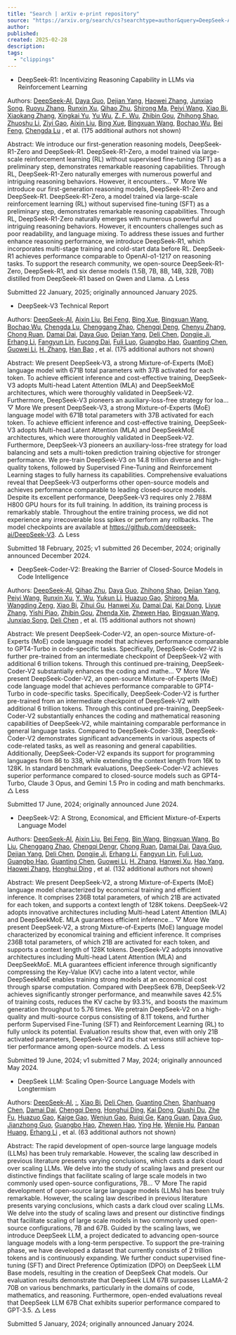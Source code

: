 ```yaml
---
title: "Search | arXiv e-print repository"
source: "https://arxiv.org/search/cs?searchtype=author&query=DeepSeek-AI"
author:
published:
created: 2025-02-28
description:
tags:
  - "clippings"
---
```

- DeepSeek-R1: Incentivizing Reasoning Capability in LLMs via Reinforcement Learning

Authors: [DeepSeek-AI](https://arxiv.org/search/cs?searchtype=author&query=DeepSeek-AI), [Daya Guo](https://arxiv.org/search/cs?searchtype=author&query=Guo%2C+D), [Dejian Yang](https://arxiv.org/search/cs?searchtype=author&query=Yang%2C+D), [Haowei Zhang](https://arxiv.org/search/cs?searchtype=author&query=Zhang%2C+H), [Junxiao Song](https://arxiv.org/search/cs?searchtype=author&query=Song%2C+J), [Ruoyu Zhang](https://arxiv.org/search/cs?searchtype=author&query=Zhang%2C+R), [Runxin Xu](https://arxiv.org/search/cs?searchtype=author&query=Xu%2C+R), [Qihao Zhu](https://arxiv.org/search/cs?searchtype=author&query=Zhu%2C+Q), [Shirong Ma](https://arxiv.org/search/cs?searchtype=author&query=Ma%2C+S), [Peiyi Wang](https://arxiv.org/search/cs?searchtype=author&query=Wang%2C+P), [Xiao Bi](https://arxiv.org/search/cs?searchtype=author&query=Bi%2C+X), [Xiaokang Zhang](https://arxiv.org/search/cs?searchtype=author&query=Zhang%2C+X), [Xingkai Yu](https://arxiv.org/search/cs?searchtype=author&query=Yu%2C+X), [Yu Wu](https://arxiv.org/search/cs?searchtype=author&query=Wu%2C+Y), [Z. F. Wu](https://arxiv.org/search/cs?searchtype=author&query=Wu%2C+Z+F), [Zhibin Gou](https://arxiv.org/search/cs?searchtype=author&query=Gou%2C+Z), [Zhihong Shao](https://arxiv.org/search/cs?searchtype=author&query=Shao%2C+Z), [Zhuoshu Li](https://arxiv.org/search/cs?searchtype=author&query=Li%2C+Z), [Ziyi Gao](https://arxiv.org/search/cs?searchtype=author&query=Gao%2C+Z), [Aixin Liu](https://arxiv.org/search/cs?searchtype=author&query=Liu%2C+A), [Bing Xue](https://arxiv.org/search/cs?searchtype=author&query=Xue%2C+B), [Bingxuan Wang](https://arxiv.org/search/cs?searchtype=author&query=Wang%2C+B), [Bochao Wu](https://arxiv.org/search/cs?searchtype=author&query=Wu%2C+B), [Bei Feng](https://arxiv.org/search/cs?searchtype=author&query=Feng%2C+B), [Chengda Lu](https://arxiv.org/search/cs?searchtype=author&query=Lu%2C+C) , et al. (175 additional authors not shown)

Abstract: We introduce our first-generation reasoning models, DeepSeek-R1-Zero and DeepSeek-R1. DeepSeek-R1-Zero, a model trained via large-scale reinforcement learning (RL) without supervised fine-tuning (SFT) as a preliminary step, demonstrates remarkable reasoning capabilities. Through RL, DeepSeek-R1-Zero naturally emerges with numerous powerful and intriguing reasoning behaviors. However, it encounters… ▽ More We introduce our first-generation reasoning models, DeepSeek-R1-Zero and DeepSeek-R1. DeepSeek-R1-Zero, a model trained via large-scale reinforcement learning (RL) without supervised fine-tuning (SFT) as a preliminary step, demonstrates remarkable reasoning capabilities. Through RL, DeepSeek-R1-Zero naturally emerges with numerous powerful and intriguing reasoning behaviors. However, it encounters challenges such as poor readability, and language mixing. To address these issues and further enhance reasoning performance, we introduce DeepSeek-R1, which incorporates multi-stage training and cold-start data before RL. DeepSeek-R1 achieves performance comparable to OpenAI-o1-1217 on reasoning tasks. To support the research community, we open-source DeepSeek-R1-Zero, DeepSeek-R1, and six dense models (1.5B, 7B, 8B, 14B, 32B, 70B) distilled from DeepSeek-R1 based on Qwen and Llama. △ Less

Submitted 22 January, 2025; originally announced January 2025.
- DeepSeek-V3 Technical Report

Authors: [DeepSeek-AI](https://arxiv.org/search/cs?searchtype=author&query=DeepSeek-AI), [Aixin Liu](https://arxiv.org/search/cs?searchtype=author&query=Liu%2C+A), [Bei Feng](https://arxiv.org/search/cs?searchtype=author&query=Feng%2C+B), [Bing Xue](https://arxiv.org/search/cs?searchtype=author&query=Xue%2C+B), [Bingxuan Wang](https://arxiv.org/search/cs?searchtype=author&query=Wang%2C+B), [Bochao Wu](https://arxiv.org/search/cs?searchtype=author&query=Wu%2C+B), [Chengda Lu](https://arxiv.org/search/cs?searchtype=author&query=Lu%2C+C), [Chenggang Zhao](https://arxiv.org/search/cs?searchtype=author&query=Zhao%2C+C), [Chengqi Deng](https://arxiv.org/search/cs?searchtype=author&query=Deng%2C+C), [Chenyu Zhang](https://arxiv.org/search/cs?searchtype=author&query=Zhang%2C+C), [Chong Ruan](https://arxiv.org/search/cs?searchtype=author&query=Ruan%2C+C), [Damai Dai](https://arxiv.org/search/cs?searchtype=author&query=Dai%2C+D), [Daya Guo](https://arxiv.org/search/cs?searchtype=author&query=Guo%2C+D), [Dejian Yang](https://arxiv.org/search/cs?searchtype=author&query=Yang%2C+D), [Deli Chen](https://arxiv.org/search/cs?searchtype=author&query=Chen%2C+D), [Dongjie Ji](https://arxiv.org/search/cs?searchtype=author&query=Ji%2C+D), [Erhang Li](https://arxiv.org/search/cs?searchtype=author&query=Li%2C+E), [Fangyun Lin](https://arxiv.org/search/cs?searchtype=author&query=Lin%2C+F), [Fucong Dai](https://arxiv.org/search/cs?searchtype=author&query=Dai%2C+F), [Fuli Luo](https://arxiv.org/search/cs?searchtype=author&query=Luo%2C+F), [Guangbo Hao](https://arxiv.org/search/cs?searchtype=author&query=Hao%2C+G), [Guanting Chen](https://arxiv.org/search/cs?searchtype=author&query=Chen%2C+G), [Guowei Li](https://arxiv.org/search/cs?searchtype=author&query=Li%2C+G), [H. Zhang](https://arxiv.org/search/cs?searchtype=author&query=Zhang%2C+H), [Han Bao](https://arxiv.org/search/cs?searchtype=author&query=Bao%2C+H) , et al. (175 additional authors not shown)

Abstract: We present DeepSeek-V3, a strong Mixture-of-Experts (MoE) language model with 671B total parameters with 37B activated for each token. To achieve efficient inference and cost-effective training, DeepSeek-V3 adopts Multi-head Latent Attention (MLA) and DeepSeekMoE architectures, which were thoroughly validated in DeepSeek-V2. Furthermore, DeepSeek-V3 pioneers an auxiliary-loss-free strategy for loa… ▽ More We present DeepSeek-V3, a strong Mixture-of-Experts (MoE) language model with 671B total parameters with 37B activated for each token. To achieve efficient inference and cost-effective training, DeepSeek-V3 adopts Multi-head Latent Attention (MLA) and DeepSeekMoE architectures, which were thoroughly validated in DeepSeek-V2. Furthermore, DeepSeek-V3 pioneers an auxiliary-loss-free strategy for load balancing and sets a multi-token prediction training objective for stronger performance. We pre-train DeepSeek-V3 on 14.8 trillion diverse and high-quality tokens, followed by Supervised Fine-Tuning and Reinforcement Learning stages to fully harness its capabilities. Comprehensive evaluations reveal that DeepSeek-V3 outperforms other open-source models and achieves performance comparable to leading closed-source models. Despite its excellent performance, DeepSeek-V3 requires only 2.788M H800 GPU hours for its full training. In addition, its training process is remarkably stable. Throughout the entire training process, we did not experience any irrecoverable loss spikes or perform any rollbacks. The model checkpoints are available at https://github.com/deepseek-ai/DeepSeek-V3. △ Less

Submitted 18 February, 2025; v1 submitted 26 December, 2024; originally announced December 2024.
- DeepSeek-Coder-V2: Breaking the Barrier of Closed-Source Models in Code Intelligence

Authors: [DeepSeek-AI](https://arxiv.org/search/cs?searchtype=author&query=DeepSeek-AI), [Qihao Zhu](https://arxiv.org/search/cs?searchtype=author&query=Zhu%2C+Q), [Daya Guo](https://arxiv.org/search/cs?searchtype=author&query=Guo%2C+D), [Zhihong Shao](https://arxiv.org/search/cs?searchtype=author&query=Shao%2C+Z), [Dejian Yang](https://arxiv.org/search/cs?searchtype=author&query=Yang%2C+D), [Peiyi Wang](https://arxiv.org/search/cs?searchtype=author&query=Wang%2C+P), [Runxin Xu](https://arxiv.org/search/cs?searchtype=author&query=Xu%2C+R), [Y. Wu](https://arxiv.org/search/cs?searchtype=author&query=Wu%2C+Y), [Yukun Li](https://arxiv.org/search/cs?searchtype=author&query=Li%2C+Y), [Huazuo Gao](https://arxiv.org/search/cs?searchtype=author&query=Gao%2C+H), [Shirong Ma](https://arxiv.org/search/cs?searchtype=author&query=Ma%2C+S), [Wangding Zeng](https://arxiv.org/search/cs?searchtype=author&query=Zeng%2C+W), [Xiao Bi](https://arxiv.org/search/cs?searchtype=author&query=Bi%2C+X), [Zihui Gu](https://arxiv.org/search/cs?searchtype=author&query=Gu%2C+Z), [Hanwei Xu](https://arxiv.org/search/cs?searchtype=author&query=Xu%2C+H), [Damai Dai](https://arxiv.org/search/cs?searchtype=author&query=Dai%2C+D), [Kai Dong](https://arxiv.org/search/cs?searchtype=author&query=Dong%2C+K), [Liyue Zhang](https://arxiv.org/search/cs?searchtype=author&query=Zhang%2C+L), [Yishi Piao](https://arxiv.org/search/cs?searchtype=author&query=Piao%2C+Y), [Zhibin Gou](https://arxiv.org/search/cs?searchtype=author&query=Gou%2C+Z), [Zhenda Xie](https://arxiv.org/search/cs?searchtype=author&query=Xie%2C+Z), [Zhewen Hao](https://arxiv.org/search/cs?searchtype=author&query=Hao%2C+Z), [Bingxuan Wang](https://arxiv.org/search/cs?searchtype=author&query=Wang%2C+B), [Junxiao Song](https://arxiv.org/search/cs?searchtype=author&query=Song%2C+J), [Deli Chen](https://arxiv.org/search/cs?searchtype=author&query=Chen%2C+D) , et al. (15 additional authors not shown)

Abstract: We present DeepSeek-Coder-V2, an open-source Mixture-of-Experts (MoE) code language model that achieves performance comparable to GPT4-Turbo in code-specific tasks. Specifically, DeepSeek-Coder-V2 is further pre-trained from an intermediate checkpoint of DeepSeek-V2 with additional 6 trillion tokens. Through this continued pre-training, DeepSeek-Coder-V2 substantially enhances the coding and mathe… ▽ More We present DeepSeek-Coder-V2, an open-source Mixture-of-Experts (MoE) code language model that achieves performance comparable to GPT4-Turbo in code-specific tasks. Specifically, DeepSeek-Coder-V2 is further pre-trained from an intermediate checkpoint of DeepSeek-V2 with additional 6 trillion tokens. Through this continued pre-training, DeepSeek-Coder-V2 substantially enhances the coding and mathematical reasoning capabilities of DeepSeek-V2, while maintaining comparable performance in general language tasks. Compared to DeepSeek-Coder-33B, DeepSeek-Coder-V2 demonstrates significant advancements in various aspects of code-related tasks, as well as reasoning and general capabilities. Additionally, DeepSeek-Coder-V2 expands its support for programming languages from 86 to 338, while extending the context length from 16K to 128K. In standard benchmark evaluations, DeepSeek-Coder-V2 achieves superior performance compared to closed-source models such as GPT4-Turbo, Claude 3 Opus, and Gemini 1.5 Pro in coding and math benchmarks. △ Less

Submitted 17 June, 2024; originally announced June 2024.
- DeepSeek-V2: A Strong, Economical, and Efficient Mixture-of-Experts Language Model

Authors: [DeepSeek-AI](https://arxiv.org/search/cs?searchtype=author&query=DeepSeek-AI), [Aixin Liu](https://arxiv.org/search/cs?searchtype=author&query=Liu%2C+A), [Bei Feng](https://arxiv.org/search/cs?searchtype=author&query=Feng%2C+B), [Bin Wang](https://arxiv.org/search/cs?searchtype=author&query=Wang%2C+B), [Bingxuan Wang](https://arxiv.org/search/cs?searchtype=author&query=Wang%2C+B), [Bo Liu](https://arxiv.org/search/cs?searchtype=author&query=Liu%2C+B), [Chenggang Zhao](https://arxiv.org/search/cs?searchtype=author&query=Zhao%2C+C), [Chengqi Dengr](https://arxiv.org/search/cs?searchtype=author&query=Dengr%2C+C), [Chong Ruan](https://arxiv.org/search/cs?searchtype=author&query=Ruan%2C+C), [Damai Dai](https://arxiv.org/search/cs?searchtype=author&query=Dai%2C+D), [Daya Guo](https://arxiv.org/search/cs?searchtype=author&query=Guo%2C+D), [Dejian Yang](https://arxiv.org/search/cs?searchtype=author&query=Yang%2C+D), [Deli Chen](https://arxiv.org/search/cs?searchtype=author&query=Chen%2C+D), [Dongjie Ji](https://arxiv.org/search/cs?searchtype=author&query=Ji%2C+D), [Erhang Li](https://arxiv.org/search/cs?searchtype=author&query=Li%2C+E), [Fangyun Lin](https://arxiv.org/search/cs?searchtype=author&query=Lin%2C+F), [Fuli Luo](https://arxiv.org/search/cs?searchtype=author&query=Luo%2C+F), [Guangbo Hao](https://arxiv.org/search/cs?searchtype=author&query=Hao%2C+G), [Guanting Chen](https://arxiv.org/search/cs?searchtype=author&query=Chen%2C+G), [Guowei Li](https://arxiv.org/search/cs?searchtype=author&query=Li%2C+G), [H. Zhang](https://arxiv.org/search/cs?searchtype=author&query=Zhang%2C+H), [Hanwei Xu](https://arxiv.org/search/cs?searchtype=author&query=Xu%2C+H), [Hao Yang](https://arxiv.org/search/cs?searchtype=author&query=Yang%2C+H), [Haowei Zhang](https://arxiv.org/search/cs?searchtype=author&query=Zhang%2C+H), [Honghui Ding](https://arxiv.org/search/cs?searchtype=author&query=Ding%2C+H) , et al. (132 additional authors not shown)

Abstract: We present DeepSeek-V2, a strong Mixture-of-Experts (MoE) language model characterized by economical training and efficient inference. It comprises 236B total parameters, of which 21B are activated for each token, and supports a context length of 128K tokens. DeepSeek-V2 adopts innovative architectures including Multi-head Latent Attention (MLA) and DeepSeekMoE. MLA guarantees efficient inference… ▽ More We present DeepSeek-V2, a strong Mixture-of-Experts (MoE) language model characterized by economical training and efficient inference. It comprises 236B total parameters, of which 21B are activated for each token, and supports a context length of 128K tokens. DeepSeek-V2 adopts innovative architectures including Multi-head Latent Attention (MLA) and DeepSeekMoE. MLA guarantees efficient inference through significantly compressing the Key-Value (KV) cache into a latent vector, while DeepSeekMoE enables training strong models at an economical cost through sparse computation. Compared with DeepSeek 67B, DeepSeek-V2 achieves significantly stronger performance, and meanwhile saves 42.5% of training costs, reduces the KV cache by 93.3%, and boosts the maximum generation throughput to 5.76 times. We pretrain DeepSeek-V2 on a high-quality and multi-source corpus consisting of 8.1T tokens, and further perform Supervised Fine-Tuning (SFT) and Reinforcement Learning (RL) to fully unlock its potential. Evaluation results show that, even with only 21B activated parameters, DeepSeek-V2 and its chat versions still achieve top-tier performance among open-source models. △ Less

Submitted 19 June, 2024; v1 submitted 7 May, 2024; originally announced May 2024.
- DeepSeek LLM: Scaling Open-Source Language Models with Longtermism

Authors: [DeepSeek-AI](https://arxiv.org/search/cs?searchtype=author&query=DeepSeek-AI), [:](https://arxiv.org/search/cs?searchtype=author&query=%3A), [Xiao Bi](https://arxiv.org/search/cs?searchtype=author&query=Bi%2C+X), [Deli Chen](https://arxiv.org/search/cs?searchtype=author&query=Chen%2C+D), [Guanting Chen](https://arxiv.org/search/cs?searchtype=author&query=Chen%2C+G), [Shanhuang Chen](https://arxiv.org/search/cs?searchtype=author&query=Chen%2C+S), [Damai Dai](https://arxiv.org/search/cs?searchtype=author&query=Dai%2C+D), [Chengqi Deng](https://arxiv.org/search/cs?searchtype=author&query=Deng%2C+C), [Honghui Ding](https://arxiv.org/search/cs?searchtype=author&query=Ding%2C+H), [Kai Dong](https://arxiv.org/search/cs?searchtype=author&query=Dong%2C+K), [Qiushi Du](https://arxiv.org/search/cs?searchtype=author&query=Du%2C+Q), [Zhe Fu](https://arxiv.org/search/cs?searchtype=author&query=Fu%2C+Z), [Huazuo Gao](https://arxiv.org/search/cs?searchtype=author&query=Gao%2C+H), [Kaige Gao](https://arxiv.org/search/cs?searchtype=author&query=Gao%2C+K), [Wenjun Gao](https://arxiv.org/search/cs?searchtype=author&query=Gao%2C+W), [Ruiqi Ge](https://arxiv.org/search/cs?searchtype=author&query=Ge%2C+R), [Kang Guan](https://arxiv.org/search/cs?searchtype=author&query=Guan%2C+K), [Daya Guo](https://arxiv.org/search/cs?searchtype=author&query=Guo%2C+D), [Jianzhong Guo](https://arxiv.org/search/cs?searchtype=author&query=Guo%2C+J), [Guangbo Hao](https://arxiv.org/search/cs?searchtype=author&query=Hao%2C+G), [Zhewen Hao](https://arxiv.org/search/cs?searchtype=author&query=Hao%2C+Z), [Ying He](https://arxiv.org/search/cs?searchtype=author&query=He%2C+Y), [Wenjie Hu](https://arxiv.org/search/cs?searchtype=author&query=Hu%2C+W), [Panpan Huang](https://arxiv.org/search/cs?searchtype=author&query=Huang%2C+P), [Erhang Li](https://arxiv.org/search/cs?searchtype=author&query=Li%2C+E) , et al. (63 additional authors not shown)

Abstract: The rapid development of open-source large language models (LLMs) has been truly remarkable. However, the scaling law described in previous literature presents varying conclusions, which casts a dark cloud over scaling LLMs. We delve into the study of scaling laws and present our distinctive findings that facilitate scaling of large scale models in two commonly used open-source configurations, 7B… ▽ More The rapid development of open-source large language models (LLMs) has been truly remarkable. However, the scaling law described in previous literature presents varying conclusions, which casts a dark cloud over scaling LLMs. We delve into the study of scaling laws and present our distinctive findings that facilitate scaling of large scale models in two commonly used open-source configurations, 7B and 67B. Guided by the scaling laws, we introduce DeepSeek LLM, a project dedicated to advancing open-source language models with a long-term perspective. To support the pre-training phase, we have developed a dataset that currently consists of 2 trillion tokens and is continuously expanding. We further conduct supervised fine-tuning (SFT) and Direct Preference Optimization (DPO) on DeepSeek LLM Base models, resulting in the creation of DeepSeek Chat models. Our evaluation results demonstrate that DeepSeek LLM 67B surpasses LLaMA-2 70B on various benchmarks, particularly in the domains of code, mathematics, and reasoning. Furthermore, open-ended evaluations reveal that DeepSeek LLM 67B Chat exhibits superior performance compared to GPT-3.5. △ Less

Submitted 5 January, 2024; originally announced January 2024.